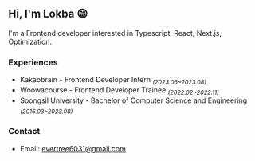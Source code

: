 ## Hi, I'm Lokba 😁
I'm a Frontend developer interested in Typescript, React, Next.js, Optimization.

### Experiences
- Kakaobrain - Frontend Developer Intern <i><sub>(2023.06~2023.08)</sub></i>
- Woowacourse - Frontend Developer Trainee <i><sub>(2022.02~2022.11)</sub></i>
- Soongsil University - Bachelor of Computer Science and Engineering <i><sub>(2016.03~2023.08)</sub></i>

### Contact
- Email: evertree6031@gmail.com
